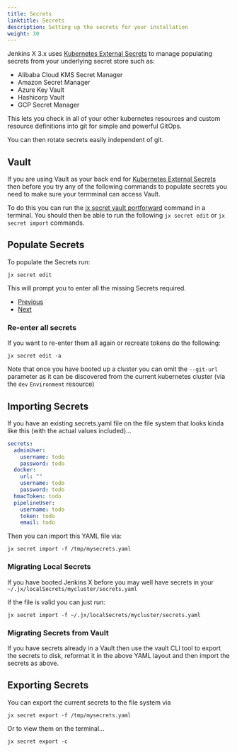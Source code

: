 ```yaml
---
title: Secrets
linktitle: Secrets
description: Setting up the secrets for your installation
weight: 30
---
```


Jenkins X 3.x uses [Kubernetes External Secrets](https://github.com/godaddy/kubernetes-external-secrets) to manage populating secrets from your underlying secret store such as:

* Alibaba Cloud KMS Secret Manager
* Amazon Secret Manager
* Azure Key Vault
* Hashicorp Vault
* GCP Secret Manager

This lets you check in all of your other kubernetes resources and custom resource definitions into git for simple and powerful GitOps.

You can then rotate secrets easily independent of git.

## Vault

If you are using Vault as your back end for [Kubernetes External Secrets](https://github.com/godaddy/kubernetes-external-secrets)  then before you try any of the following commands to populate secrets you need to make sure your termminal can access Vault.

To do this you can run the [jx secret vault portforward](https://github.com/jenkins-x/jx-secret/blob/master/docs/cmd/jx-secret_vault_portforward.md) command in a terminal. You should then be able to run the following `jx secret edit` or `jx secret import` commands.

## Populate Secrets

To populate the Secrets run:

```
jx secret edit
```                  

This will prompt you to enter all the missing Secrets required.

<nav>
  <ul class="pagination">
    <li class="page-item"><a class="page-link" href="../repository">Previous</a></li>
    <li class="page-item"><a class="page-link" href="../config">Next</a></li>
  </ul>
</nav>

### Re-enter all secrets

If you want to re-enter them all again or recreate tokens do the following:

```
jx secret edit -a
```                                                                        

Note that once you have booted up a cluster you can omit the `--git-url` parameter as it can be discovered from the current kubernetes cluster (via the `dev` `Environment` resource)

## Importing Secrets

If you have an existing secrets.yaml file on the file system that looks kinda like this (with the actual values included)...

```yaml
secrets:
  adminUser:
    username: todo
    password: todo
  docker:
    url: ""
    username: todo
    password: todo
  hmacToken: todo
  pipelineUser:
    username: todo
    token: todo
    email: todo
```

Then you can import this YAML file via:

```
jx secret import -f /tmp/mysecrets.yaml 
```                  


### Migrating Local Secrets

If you have booted Jenkins X before you may well have secrets in your `~/.jx/localSecrets/mycluster/secrets.yaml`

If the file is valid you can just run:

```
jx secret import -f ~/.jx/localSecrets/mycluster/secrets.yaml 
```                  

### Migrating Secrets from Vault

If you have secrets already in a Vault then use the vault CLI tool to export the secrets to disk, reformat it in the above YAML layout and then import the secrets as above.

## Exporting Secrets

You can export the current secrets to the file system via

```
jx secret export -f /tmp/mysecrets.yaml
```                  

Or to view them on the terminal...

```
jx secret export -c
```                  

